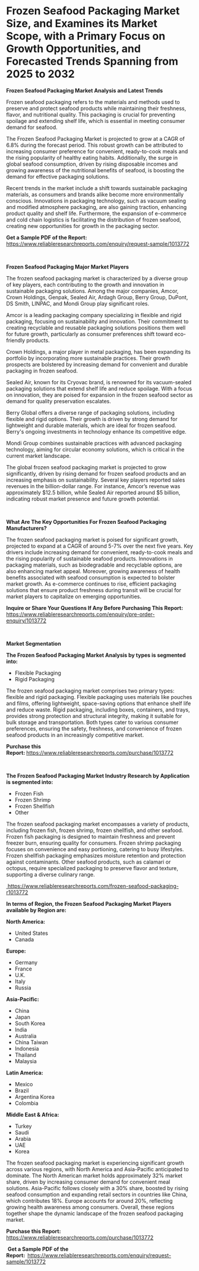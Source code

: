 <p><h1>Frozen Seafood Packaging Market Size, and Examines its Market Scope, with a Primary Focus on Growth Opportunities, and Forecasted Trends Spanning from 2025 to 2032</h1></p><p><strong>Frozen Seafood Packaging Market Analysis and Latest Trends</strong></p>
<p><p>Frozen seafood packaging refers to the materials and methods used to preserve and protect seafood products while maintaining their freshness, flavor, and nutritional quality. This packaging is crucial for preventing spoilage and extending shelf life, which is essential in meeting consumer demand for seafood.</p><p>The Frozen Seafood Packaging Market is projected to grow at a CAGR of 6.8% during the forecast period. This robust growth can be attributed to increasing consumer preference for convenient, ready-to-cook meals and the rising popularity of healthy eating habits. Additionally, the surge in global seafood consumption, driven by rising disposable incomes and growing awareness of the nutritional benefits of seafood, is boosting the demand for effective packaging solutions.</p><p>Recent trends in the market include a shift towards sustainable packaging materials, as consumers and brands alike become more environmentally conscious. Innovations in packaging technology, such as vacuum sealing and modified atmosphere packaging, are also gaining traction, enhancing product quality and shelf life. Furthermore, the expansion of e-commerce and cold chain logistics is facilitating the distribution of frozen seafood, creating new opportunities for growth in the packaging sector.</p></p>
<p><strong>Get a Sample PDF of the Report:&nbsp;</strong> <a href="https://www.reliableresearchreports.com/enquiry/request-sample/1013772?utm_campaign=2809&utm_medium=2&utm_source=Github&utm_content=ia&utm_term=19042025&utm_id=frozen-seafood-packaging">https://www.reliableresearchreports.com/enquiry/request-sample/1013772</a></p>
<p>&nbsp;</p>
<p><strong>Frozen Seafood Packaging Major Market Players</strong></p>
<p><p>The frozen seafood packaging market is characterized by a diverse group of key players, each contributing to the growth and innovation in sustainable packaging solutions. Among the major companies, Amcor, Crown Holdings, Genpak, Sealed Air, Ardagh Group, Berry Group, DuPont, DS Smith, LINPAC, and Mondi Group play significant roles.</p><p>Amcor is a leading packaging company specializing in flexible and rigid packaging, focusing on sustainability and innovation. Their commitment to creating recyclable and reusable packaging solutions positions them well for future growth, particularly as consumer preferences shift toward eco-friendly products.</p><p>Crown Holdings, a major player in metal packaging, has been expanding its portfolio by incorporating more sustainable practices. Their growth prospects are bolstered by increasing demand for convenient and durable packaging in frozen seafood.</p><p>Sealed Air, known for its Cryovac brand, is renowned for its vacuum-sealed packaging solutions that extend shelf life and reduce spoilage. With a focus on innovation, they are poised for expansion in the frozen seafood sector as demand for quality preservation escalates.</p><p>Berry Global offers a diverse range of packaging solutions, including flexible and rigid options. Their growth is driven by strong demand for lightweight and durable materials, which are ideal for frozen seafood. Berry's ongoing investments in technology enhance its competitive edge.</p><p>Mondi Group combines sustainable practices with advanced packaging technology, aiming for circular economy solutions, which is critical in the current market landscape.</p><p>The global frozen seafood packaging market is projected to grow significantly, driven by rising demand for frozen seafood products and an increasing emphasis on sustainability. Several key players reported sales revenues in the billion-dollar range. For instance, Amcor’s revenue was approximately $12.5 billion, while Sealed Air reported around $5 billion, indicating robust market presence and future growth potential.</p></p>
<p>&nbsp;</p>
<p><strong>What Are The Key Opportunities For Frozen Seafood Packaging Manufacturers?</strong></p>
<p><p>The frozen seafood packaging market is poised for significant growth, projected to expand at a CAGR of around 5-7% over the next five years. Key drivers include increasing demand for convenient, ready-to-cook meals and the rising popularity of sustainable seafood products. Innovations in packaging materials, such as biodegradable and recyclable options, are also enhancing market appeal. Moreover, growing awareness of health benefits associated with seafood consumption is expected to bolster market growth. As e-commerce continues to rise, efficient packaging solutions that ensure product freshness during transit will be crucial for market players to capitalize on emerging opportunities.</p></p>
<p><strong>Inquire or Share Your Questions If Any Before Purchasing This Report:</strong> <a href="https://www.reliableresearchreports.com/enquiry/pre-order-enquiry/1013772?utm_campaign=2809&utm_medium=2&utm_source=Github&utm_content=ia&utm_term=19042025&utm_id=frozen-seafood-packaging">https://www.reliableresearchreports.com/enquiry/pre-order-enquiry/1013772</a></p>
<p>&nbsp;</p>
<p><strong>Market Segmentation</strong></p>
<p><strong>The Frozen Seafood Packaging Market Analysis by types is segmented into:</strong></p>
<p><ul><li>Flexible Packaging</li><li>Rigid Packaging</li></ul></p>
<p><p>The frozen seafood packaging market comprises two primary types: flexible and rigid packaging. Flexible packaging uses materials like pouches and films, offering lightweight, space-saving options that enhance shelf life and reduce waste. Rigid packaging, including boxes, containers, and trays, provides strong protection and structural integrity, making it suitable for bulk storage and transportation. Both types cater to various consumer preferences, ensuring the safety, freshness, and convenience of frozen seafood products in an increasingly competitive market.</p></p>
<p><strong>Purchase this Report:&nbsp;</strong><a href="https://www.reliableresearchreports.com/purchase/1013772?utm_campaign=2809&utm_medium=2&utm_source=Github&utm_content=ia&utm_term=19042025&utm_id=frozen-seafood-packaging">https://www.reliableresearchreports.com/purchase/1013772</a></p>
<p>&nbsp;</p>
<p><strong>The Frozen Seafood Packaging Market Industry Research by Application is segmented into:</strong></p>
<p><ul><li>Frozen Fish</li><li>Frozen Shrimp</li><li>Frozen Shellfish</li><li>Other</li></ul></p>
<p><p>The frozen seafood packaging market encompasses a variety of products, including frozen fish, frozen shrimp, frozen shellfish, and other seafood. Frozen fish packaging is designed to maintain freshness and prevent freezer burn, ensuring quality for consumers. Frozen shrimp packaging focuses on convenience and easy portioning, catering to busy lifestyles. Frozen shellfish packaging emphasizes moisture retention and protection against contaminants. Other seafood products, such as calamari or octopus, require specialized packaging to preserve flavor and texture, supporting a diverse culinary range.</p></p>
<p><a href="https://www.reliableresearchreports.com/frozen-seafood-packaging-r1013772?utm_campaign=2809&utm_medium=2&utm_source=Github&utm_content=ia&utm_term=19042025&utm_id=frozen-seafood-packaging">&nbsp;https://www.reliableresearchreports.com/frozen-seafood-packaging-r1013772</a></p>
<p><strong>In terms of Region, the Frozen Seafood Packaging Market Players available by Region are:</strong></p>
<p>
    <p> <strong> North America: </strong>
        <ul>
            <li>United States</li>
            <li>Canada</li>
        </ul>
        </p> 
    <p> <strong> Europe: </strong>
        <ul>
            <li>Germany</li>
            <li>France</li>
            <li>U.K.</li>
            <li>Italy</li>
            <li>Russia</li>
        </ul>
        </p> 
    <p> <strong> Asia-Pacific: </strong>
        <ul>
            <li>China</li>
            <li>Japan</li>
            <li>South Korea</li>
            <li>India</li>
            <li>Australia</li>
            <li>China Taiwan</li>
            <li>Indonesia</li>
            <li>Thailand</li>
            <li>Malaysia</li>
        </ul>
        </p> 
    <p> <strong> Latin America: </strong>
        <ul>
            <li>Mexico</li>
            <li>Brazil</li>
            <li>Argentina Korea</li>
            <li>Colombia</li>
        </ul>
        </p> 
    <p> <strong> Middle East & Africa: </strong>
        <ul>
            <li>Turkey</li>
            <li>Saudi</li>
            <li>Arabia</li>
            <li>UAE</li>
            <li>Korea</li>
        </ul>
    </p>
    </p>
<p><p>The frozen seafood packaging market is experiencing significant growth across various regions, with North America and Asia-Pacific anticipated to dominate. The North American market holds approximately 32% market share, driven by increasing consumer demand for convenient meal solutions. Asia-Pacific follows closely with a 30% share, boosted by rising seafood consumption and expanding retail sectors in countries like China, which contributes 18%. Europe accounts for around 20%, reflecting growing health awareness among consumers. Overall, these regions together shape the dynamic landscape of the frozen seafood packaging market.</p></p>
<p><strong>Purchase this Report: </strong><a href="https://www.reliableresearchreports.com/purchase/1013772?utm_campaign=2809&utm_medium=2&utm_source=Github&utm_content=ia&utm_term=19042025&utm_id=frozen-seafood-packaging">https://www.reliableresearchreports.com/purchase/1013772</a></p>
<p>&nbsp;<strong>Get a Sample PDF of the Report:&nbsp;&nbsp;</strong><a href="https://www.reliableresearchreports.com/enquiry/request-sample/1013772?utm_campaign=2809&utm_medium=2&utm_source=Github&utm_content=ia&utm_term=19042025&utm_id=frozen-seafood-packaging">https://www.reliableresearchreports.com/enquiry/request-sample/1013772</a></p>
<p><strong></strong></p>
<p><p></p><p></p><p></p></p>
